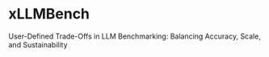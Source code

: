 # xLLMBench
User-Defined Trade-Offs in LLM Benchmarking: Balancing Accuracy, Scale, and Sustainability
